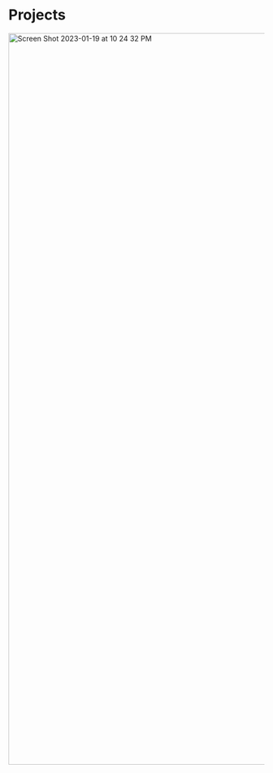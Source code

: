 # Projects

<img width="1440" alt="Screen Shot 2023-01-19 at 10 24 32 PM" src="https://user-images.githubusercontent.com/89394698/213611327-29f51484-d4ca-4bc4-9ace-d52751377fb0.png">


